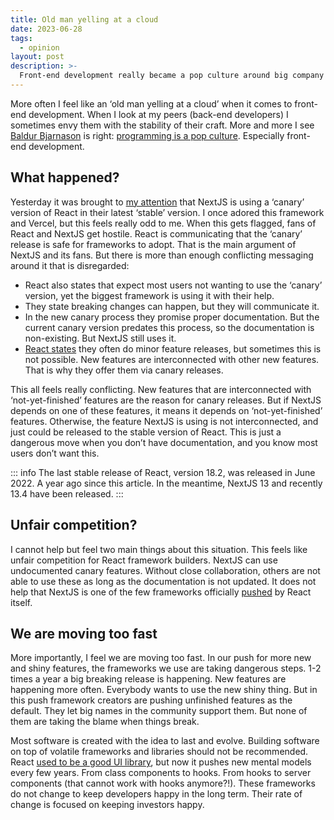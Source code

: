```yaml
---
title: Old man yelling at a cloud
date: 2023-06-28
tags:
  - opinion
layout: post
description: >-
  Front-end development really became a pop culture around big company frameworks. It has become an investor-focused industry.
---
```


More often I feel like an ‘old man yelling at a cloud’ when it comes to front-end development. When I look at my peers (back-end developers) I sometimes envy them with the stability of their craft. More and more I see [Baldur Bjarnason](https://toot.cafe/@baldur) is right: [programming is a pop culture](https://www.baldurbjarnason.com/2022/programming-is-a-pop-culture/). Especially front-end development.

## What happened?

Yesterday it was brought to [my attention](https://fediverse.zachleat.com/@zachleat/110616530236633373) that NextJS is using a ‘canary’ version of React in their latest ‘stable’ version. I once adored this framework and Vercel, but this feels really odd to me. When this gets flagged, fans of React and NextJS get hostile. React is communicating that the ‘canary’ release is safe for frameworks to adopt. That is the main argument of NextJS and its fans. But there is more than enough conflicting messaging around it that is disregarded:

- React also states that expect most users not wanting to use the ‘canary’ version, yet the biggest framework is using it with their help.
- They state breaking changes can happen, but they will communicate it.
- In the new canary process they promise proper documentation. But the current canary version predates this process, so the documentation is non-existing. But NextJS still uses it.
- [React states](https://react.dev/blog/2023/05/03/react-canaries) they often do minor feature releases, but sometimes this is not possible. New features are interconnected with other new features. That is why they offer them via canary releases.

This all feels really conflicting. New features that are interconnected with ‘not-yet-finished’ features are the reason for canary releases. But if NextJS depends on one of these features, it means it depends on ‘not-yet-finished’ features. Otherwise, the feature NextJS is using is not interconnected, and just could be released to the stable version of React. This is just a dangerous move when you don’t have documentation, and you know most users don’t want this.

::: info
The last stable release of React, version 18.2, was released in June 2022. A year ago since this article. In the meantime, NextJS 13 and recently 13.4 have been released.
:::

## Unfair competition?

I cannot help but feel two main things about this situation. This feels like unfair competition for React framework builders. NextJS can use undocumented canary features. Without close collaboration, others are not able to use these as long as the documentation is not updated. It does not help that NextJS is one of the few frameworks officially [pushed](https://react.dev/learn/start-a-new-react-project) by React itself.

## We are moving too fast

More importantly, I feel we are moving too fast. In our push for more new and shiny features, the frameworks we use are taking dangerous steps. 1-2 times a year a big breaking release is happening. New features are happening more often. Everybody wants to use the new shiny thing. But in this push framework creators are pushing unfinished features as the default. They let big names in the community support them. But none of them are taking the blame when things break.

Most software is created with the idea to last and evolve. Building software on top of volatile frameworks and libraries should not be recommended. React [used to be a good UI library](https://marmelab.com/blog/2023/06/05/react-angularjs-moment.html), but now it pushes new mental models every few years. From class components to hooks. From hooks to server components (that cannot work with hooks anymore?!). These frameworks do not change to keep developers happy in the long term. Their rate of change is focused on keeping investors happy.

